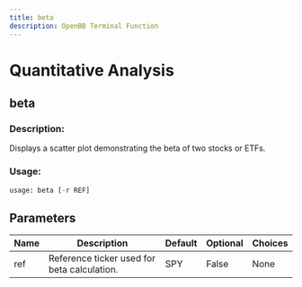 ```yaml
---
title: beta
description: OpenBB Terminal Function
---
```


# Quantitative Analysis

## beta

### Description: 

Displays a scatter plot demonstrating the beta of two stocks or ETFs.

### Usage: 
```python
usage: beta [-r REF]
```

## Parameters

| Name | Description | Default | Optional | Choices |
| ---- | ----------- | ------- | -------- | ------- |
| ref | Reference ticker used for beta calculation. | SPY | False | None |


